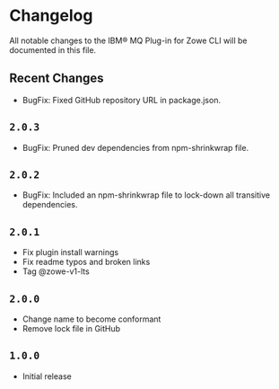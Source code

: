 # Changelog

All notable changes to the IBM® MQ Plug-in for Zowe CLI will be documented in this file.

## Recent Changes

- BugFix: Fixed GitHub repository URL in package.json.

## `2.0.3`

- BugFix: Pruned dev dependencies from npm-shrinkwrap file.

## `2.0.2`

- BugFix: Included an npm-shrinkwrap file to lock-down all transitive dependencies.

## `2.0.1`

- Fix plugin install warnings
- Fix readme typos and broken links
- Tag @zowe-v1-lts

## `2.0.0`

- Change name to become conformant
- Remove lock file in GitHub

## `1.0.0`

- Initial release

